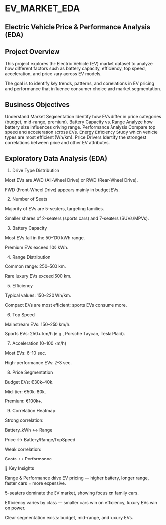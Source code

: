 # EV_MARKET_EDA
## Electric Vehicle Price & Performance Analysis (EDA)
## Project Overview

This project explores the Electric Vehicle (EV) market dataset to analyze how different factors such as battery capacity, efficiency, top speed, acceleration, and price vary across EV models.

The goal is to identify key trends, patterns, and correlations in EV pricing and performance that influence consumer choice and market segmentation.

## Business Objectives
Understand Market Segmentation
Identify how EVs differ in price categories (budget, mid-range, premium).
Battery Capacity vs. Range
Analyze how battery size influences driving range.
Performance Analysis
Compare top speed and acceleration across EVs.
Energy Efficiency
Study which vehicle types are most efficient (Wh/km).
Price Drivers
Identify the strongest correlations between price and other EV attributes.

## Exploratory Data Analysis (EDA)
1. Drive Type Distribution

Most EVs are AWD (All-Wheel Drive) or RWD (Rear-Wheel Drive).

FWD (Front-Wheel Drive) appears mainly in budget EVs.

2. Number of Seats

Majority of EVs are 5-seaters, targeting families.

Smaller shares of 2-seaters (sports cars) and 7-seaters (SUVs/MPVs).

3. Battery Capacity

Most EVs fall in the 50–100 kWh range.

Premium EVs exceed 100 kWh.

4. Range Distribution

Common range: 250–500 km.

Rare luxury EVs exceed 600 km.

5. Efficiency

Typical values: 150–220 Wh/km.

Compact EVs are most efficient; sports EVs consume more.

6. Top Speed

Mainstream EVs: 150–250 km/h.

Sports EVs: 250+ km/h (e.g., Porsche Taycan, Tesla Plaid).

7. Acceleration (0–100 km/h)

Most EVs: 6–10 sec.

High-performance EVs: 2–3 sec.

8. Price Segmentation

Budget EVs: €30k–40k.

Mid-tier: €50k–80k.

Premium: €100k+.

9. Correlation Heatmap

Strong correlation:

Battery_kWh ↔ Range

Price ↔ Battery/Range/TopSpeed

Weak correlation:

Seats ↔ Performance

📌 Key Insights

Range & Performance drive EV pricing — higher battery, longer range, faster cars = more expensive.

5-seaters dominate the EV market, showing focus on family cars.

Efficiency varies by class — smaller cars win on efficiency, luxury EVs win on power.

Clear segmentation exists: budget, mid-range, and luxury EVs.
